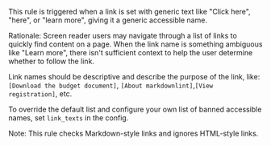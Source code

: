 This rule is triggered when a link is set with generic text like
"Click here", "here", or "learn more", giving it a generic accessible name.

Rationale: Screen reader users may navigate through a list of links
to quickly find content on a page. When the link name is something ambiguous
like "Learn more", there isn't sufficient context to help the user determine
whether to follow the link.

Link names should be descriptive and describe the purpose of the link, like:
`[Download the budget document]`, `[About markdownlint]`,`[View registration]`,
etc.

To override the default list and configure your own list of banned accessible
names, set `link_texts` in the config.

Note: This rule checks Markdown-style links and ignores HTML-style links.
